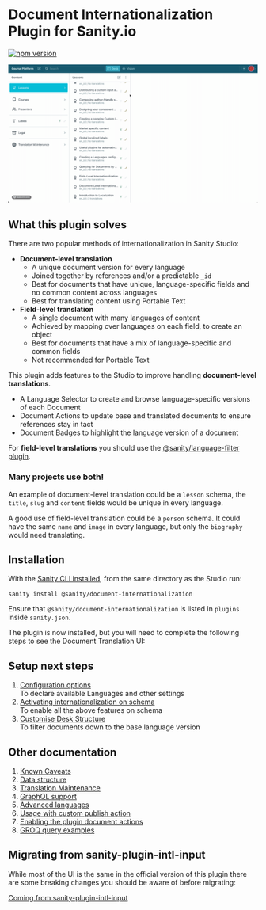 # Document Internationalization Plugin for Sanity.io

[![npm version](https://img.shields.io/npm/v/@sanity/document-internationalization.svg?style=flat)](https://www.npmjs.com/package/@sanity/document-internationalization)

![Document Level Internationalization UI](docs/img/document-level-translation.gif)

## What this plugin solves

There are two popular methods of internationalization in Sanity Studio:

- **Document-level translation**
  - A unique document version for every language
  - Joined together by references and/or a predictable `_id`
  - Best for documents that have unique, language-specific fields and no common content across languages
  - Best for translating content using Portable Text
- **Field-level translation**
  - A single document with many languages of content
  - Achieved by mapping over languages on each field, to create an object
  - Best for documents that have a mix of language-specific and common fields
  - Not recommended for Portable Text

This plugin adds features to the Studio to improve handling **document-level translations**.

- A Language Selector to create and browse language-specific versions of each Document
- Document Actions to update base and translated documents to ensure references stay in tact
- Document Badges to highlight the language version of a document

For **field-level translations** you should use the [@sanity/language-filter plugin](https://www.npmjs.com/package/@sanity/language-filter).

### Many projects use both!

An example of document-level translation could be a `lesson` schema, the `title`, `slug` and `content` fields would be unique in every language.

A good use of field-level translation could be a `person` schema. It could have the same `name` and `image` in every language, but only the `biography` would need translating.

## Installation

With the [Sanity CLI installed](https://www.sanity.io/docs/getting-started-with-sanity-cli), from the same directory as the Studio run:

```
sanity install @sanity/document-internationalization
```

Ensure that `@sanity/document-internationalization` is listed in `plugins` inside `sanity.json`.

The plugin is now installed, but you will need to complete the following steps to see the Document Translation UI:

## Setup next steps

1. [Configuration options](docs/configuration-options.md)  
   To declare available Languages and other settings
2. [Activating internationalization on schema](docs/activating-internationalization-on-schema.md)  
   To enable all the above features on schema
3. [Customise Desk Structure](docs/desk-structure.md)  
   To filter documents down to the base language version

## Other documentation

1. [Known Caveats](docs/known-caveats.md)
2. [Data structure](docs/datastructure-intl-doc.md)
3. [Translation Maintenance](docs/translation-maintenance.md)
4. [GraphQL support](docs/graphql-intl-doc.md)
5. [Advanced languages](docs/advanced-languages.md)
6. [Usage with custom publish action](docs/usage-with-custom-publish.md)
7. [Enabling the plugin document actions](docs/usage-with-custom-publish.md#add-additional-actions)
8. [GROQ query examples](/docs/groq-query-examples.md)

## Migrating from sanity-plugin-intl-input

While most of the UI is the same in the official version of this plugin there are some breaking changes you should be aware of before migrating:

[Coming from sanity-plugin-intl-input](docs/coming-from-sanity-plugin-intl-input.md)
